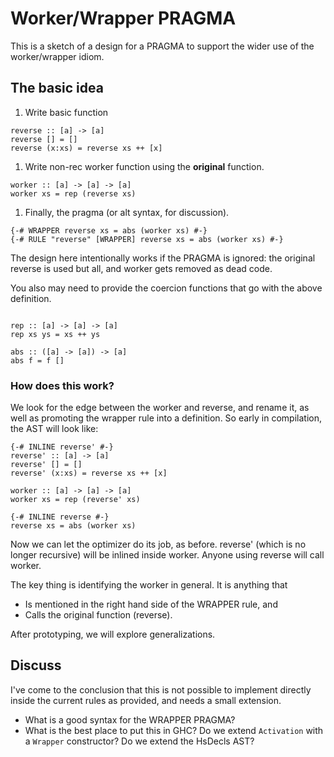# Worker/Wrapper PRAGMA


This is a sketch of a design for a PRAGMA to support the wider use of the worker/wrapper idiom.

## The basic idea

1. Write basic function

```wiki
reverse :: [a] -> [a]
reverse [] = []
reverse (x:xs) = reverse xs ++ [x]
```

1. Write non-rec worker function using the **original** function. 

```wiki
worker :: [a] -> [a] -> [a]
worker xs = rep (reverse xs)
```

1. Finally, the pragma (or alt syntax, for discussion).

  ```wiki
  {-# WRAPPER reverse xs = abs (worker xs) #-}
  {-# RULE "reverse" [WRAPPER] reverse xs = abs (worker xs) #-}
  ```


The design here intentionally works if the PRAGMA is ignored: the original reverse is used but all,
and worker gets removed as dead code.


You also may need to provide the coercion functions that go with the above definition.

```wiki

rep :: [a] -> [a] -> [a]
rep xs ys = xs ++ ys

abs :: ([a] -> [a]) -> [a]
abs f = f []
```

### How does this work?


We look for the edge between the worker and reverse,
and rename it, as well as promoting the wrapper rule into a definition.
So early in compilation, the AST will look like:

```wiki
{-# INLINE reverse' #-}
reverse' :: [a] -> [a]
reverse' [] = []
reverse' (x:xs) = reverse xs ++ [x]

worker :: [a] -> [a] -> [a]
worker xs = rep (reverse' xs)

{-# INLINE reverse #-}
reverse xs = abs (worker xs)
```


Now we can let the optimizer do its job, as before. reverse' (which is no longer recursive)
will be inlined inside worker. Anyone using reverse will call worker.


The key thing is identifying the worker in general. It is anything that

- Is mentioned in the right hand side of the WRAPPER rule, and
- Calls the original function (reverse).


After prototyping, we will explore generalizations.

## Discuss


I've come to the conclusion that this is not possible to implement directly inside the current
rules as provided, and needs a small extension.

- What is a good syntax for the WRAPPER PRAGMA?
- What is the best place to put this in GHC? Do we extend `Activation` with a `Wrapper` constructor? Do we extend the HsDecls AST?
